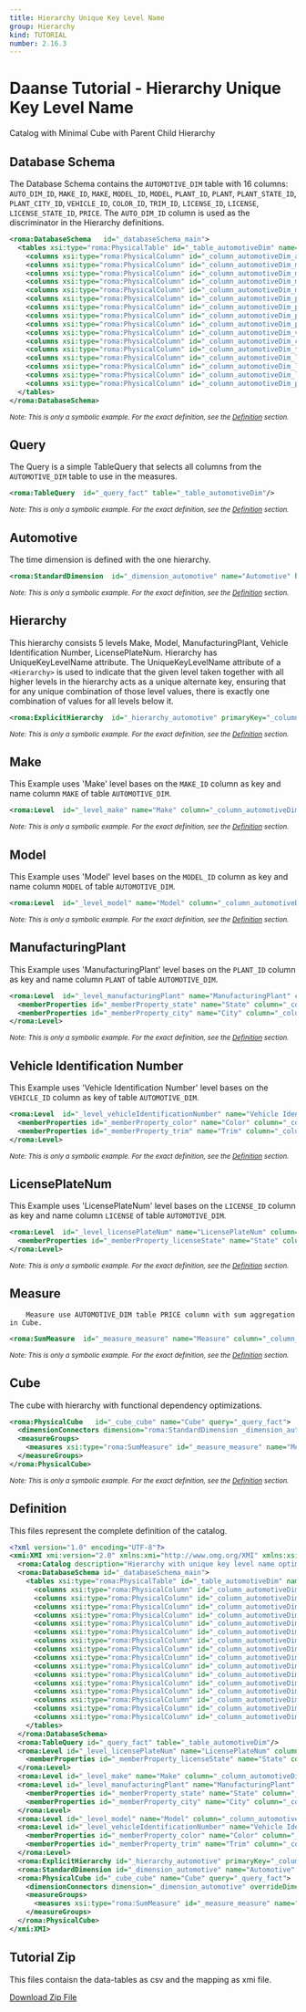 ```yaml
---
title: Hierarchy Unique Key Level Name
group: Hierarchy
kind: TUTORIAL
number: 2.16.3
---
```

# Daanse Tutorial - Hierarchy Unique Key Level Name

Catalog with Minimal Cube with Parent Child Hierarchy


## Database Schema

The Database Schema contains the `AUTOMOTIVE_DIM` table with 16 columns:
`AUTO_DIM_ID`, `MAKE_ID`, `MAKE`, `MODEL_ID`, `MODEL`, `PLANT_ID`, `PLANT`, `PLANT_STATE_ID`,
`PLANT_CITY_ID`, `VEHICLE_ID`, `COLOR_ID`, `TRIM_ID`, `LICENSE_ID`, `LICENSE`, `LICENSE_STATE_ID`, `PRICE`.
The `AUTO_DIM_ID` column is used as the discriminator in the Hierarchy definitions.


```xml
<roma:DatabaseSchema   id="_databaseSchema_main">
  <tables xsi:type="roma:PhysicalTable" id="_table_automotiveDim" name="AUTOMOTIVE_DIM">
    <columns xsi:type="roma:PhysicalColumn" id="_column_automotiveDim_autoDimId" name="AUTO_DIM_ID" type="Integer"/>
    <columns xsi:type="roma:PhysicalColumn" id="_column_automotiveDim_makeId" name="MAKE_ID" type="Integer"/>
    <columns xsi:type="roma:PhysicalColumn" id="_column_automotiveDim_make" name="MAKE" columnSize="100"/>
    <columns xsi:type="roma:PhysicalColumn" id="_column_automotiveDim_modelId" name="MODEL_ID" type="Integer"/>
    <columns xsi:type="roma:PhysicalColumn" id="_column_automotiveDim_model" name="MODEL" columnSize="100"/>
    <columns xsi:type="roma:PhysicalColumn" id="_column_automotiveDim_plantId" name="PLANT_ID" type="Integer"/>
    <columns xsi:type="roma:PhysicalColumn" id="_column_automotiveDim_plant" name="PLANT" columnSize="100"/>
    <columns xsi:type="roma:PhysicalColumn" id="_column_automotiveDim_plantStateId" name="PLANT_STATE_ID" type="Integer"/>
    <columns xsi:type="roma:PhysicalColumn" id="_column_automotiveDim_plantCityId" name="PLANT_CITY_ID" type="Integer"/>
    <columns xsi:type="roma:PhysicalColumn" id="_column_automotiveDim_vehicleId" name="VEHICLE_ID" type="Integer"/>
    <columns xsi:type="roma:PhysicalColumn" id="_column_automotiveDim_colorId" name="COLOR_ID" type="Integer"/>
    <columns xsi:type="roma:PhysicalColumn" id="_column_automotiveDim_trimId" name="TRIM_ID" type="Integer"/>
    <columns xsi:type="roma:PhysicalColumn" id="_column_automotiveDim_licenseId" name="LICENSE_ID" type="Integer"/>
    <columns xsi:type="roma:PhysicalColumn" id="_column_automotiveDim_license" name="LICENSE" columnSize="100"/>
    <columns xsi:type="roma:PhysicalColumn" id="_column_automotiveDim_licenseStateId" name="LICENSE_STATE_ID" type="Integer"/>
    <columns xsi:type="roma:PhysicalColumn" id="_column_automotiveDim_price" name="PRICE" type="Integer"/>
  </tables>
</roma:DatabaseSchema>

```
*<small>Note: This is only a symbolic example. For the exact definition, see the [Definition](#definition) section.</small>*
## Query

The Query is a simple TableQuery that selects all columns from the `AUTOMOTIVE_DIM` table to use in the measures.


```xml
<roma:TableQuery  id="_query_fact" table="_table_automotiveDim"/>

```
*<small>Note: This is only a symbolic example. For the exact definition, see the [Definition](#definition) section.</small>*
## Automotive

The time dimension is defined with the one hierarchy.


```xml
<roma:StandardDimension  id="_dimension_automotive" name="Automotive" hierarchies="roma:ExplicitHierarchy _hierarchy_automotive"/>

```
*<small>Note: This is only a symbolic example. For the exact definition, see the [Definition](#definition) section.</small>*
## Hierarchy

This hierarchy consists 5 levels Make, Model, ManufacturingPlant, Vehicle Identification Number, LicensePlateNum.
Hierarchy has UniqueKeyLevelName attribute.
The UniqueKeyLevelName attribute of a `<Hierarchy>` is used to indicate that the given level
taken together with all higher levels in the hierarchy acts as a unique alternate key,
ensuring that for any unique combination of those level values, there is exactly one combination
of values for all levels below it.


```xml
<roma:ExplicitHierarchy  id="_hierarchy_automotive" primaryKey="_column_automotiveDim_autoDimId" uniqueKeyLevelName="Vehicle Identification Number" query="_query_fact" levels="_level_make _level_model _level_manufacturingPlant _level_vehicleIdentificationNumber _level_licensePlateNum"/>

```
*<small>Note: This is only a symbolic example. For the exact definition, see the [Definition](#definition) section.</small>*
## Make

This Example uses 'Make' level bases on the `MAKE_ID` column as key and name column `MAKE` of table `AUTOMOTIVE_DIM`.


```xml
<roma:Level  id="_level_make" name="Make" column="_column_automotiveDim_makeId" nameColumn="_column_automotiveDim_make"/>

```
*<small>Note: This is only a symbolic example. For the exact definition, see the [Definition](#definition) section.</small>*
## Model

This Example uses 'Model' level bases on the `MODEL_ID` column as key and name column `MODEL` of table `AUTOMOTIVE_DIM`.


```xml
<roma:Level  id="_level_model" name="Model" column="_column_automotiveDim_modelId" nameColumn="_column_automotiveDim_model"/>

```
*<small>Note: This is only a symbolic example. For the exact definition, see the [Definition](#definition) section.</small>*
## ManufacturingPlant

This Example uses 'ManufacturingPlant' level bases on the `PLANT_ID` column as key and name column `PLANT` of table `AUTOMOTIVE_DIM`.


```xml
<roma:Level  id="_level_manufacturingPlant" name="ManufacturingPlant" column="_column_automotiveDim_plantId" nameColumn="_column_automotiveDim_plant">
  <memberProperties id="_memberProperty_state" name="State" column="_column_automotiveDim_plantStateId" dependsOnLevelValue="true" propertyType="Numeric"/>
  <memberProperties id="_memberProperty_city" name="City" column="_column_automotiveDim_plantCityId" dependsOnLevelValue="true" propertyType="Numeric"/>
</roma:Level>

```
*<small>Note: This is only a symbolic example. For the exact definition, see the [Definition](#definition) section.</small>*
## Vehicle Identification Number

This Example uses 'Vehicle Identification Number' level bases on the `VEHICLE_ID` column as key of table `AUTOMOTIVE_DIM`.


```xml
<roma:Level  id="_level_vehicleIdentificationNumber" name="Vehicle Identification Number" column="_column_automotiveDim_vehicleId">
  <memberProperties id="_memberProperty_color" name="Color" column="_column_automotiveDim_colorId" dependsOnLevelValue="true" propertyType="Numeric"/>
  <memberProperties id="_memberProperty_trim" name="Trim" column="_column_automotiveDim_trimId" dependsOnLevelValue="true" propertyType="Numeric"/>
</roma:Level>

```
*<small>Note: This is only a symbolic example. For the exact definition, see the [Definition](#definition) section.</small>*
## LicensePlateNum

This Example uses 'LicensePlateNum' level bases on the `LICENSE_ID` column as key and name column `LICENSE` of table `AUTOMOTIVE_DIM`.


```xml
<roma:Level  id="_level_licensePlateNum" name="LicensePlateNum" column="_column_automotiveDim_licenseId">
  <memberProperties id="_memberProperty_licenseState" name="State" column="_column_automotiveDim_licenseStateId" dependsOnLevelValue="true" propertyType="Numeric"/>
</roma:Level>

```
*<small>Note: This is only a symbolic example. For the exact definition, see the [Definition](#definition) section.</small>*
## Measure

        Measure use AUTOMOTIVE_DIM table PRICE column with sum aggregation in Cube.


```xml
<roma:SumMeasure  id="_measure_measure" name="Measure" column="_column_automotiveDim_price"/>

```
*<small>Note: This is only a symbolic example. For the exact definition, see the [Definition](#definition) section.</small>*
## Cube

The cube with hierarchy with functional dependency optimizations.


```xml
<roma:PhysicalCube   id="_cube_cube" name="Cube" query="_query_fact">
  <dimensionConnectors dimension="roma:StandardDimension _dimension_automotive" overrideDimensionName="Automotive" id="_dimensionConnector_automotive"/>
  <measureGroups>
    <measures xsi:type="roma:SumMeasure" id="_measure_measure" name="Measure" column="_column_automotiveDim_price"/>
  </measureGroups>
</roma:PhysicalCube>

```
*<small>Note: This is only a symbolic example. For the exact definition, see the [Definition](#definition) section.</small>*

## Definition

This files represent the complete definition of the catalog.

```xml
<?xml version="1.0" encoding="UTF-8"?>
<xmi:XMI xmi:version="2.0" xmlns:xmi="http://www.omg.org/XMI" xmlns:xsi="http://www.w3.org/2001/XMLSchema-instance" xmlns:roma="https://www.daanse.org/spec/org.eclipse.daanse.rolap.mapping">
  <roma:Catalog description="Hierarchy with unique key level name optimizations" name="Daanse Tutorial - Hierarchy Unique Key Level Name" cubes="_cube_cube" dbschemas="_databaseSchema_main"/>
  <roma:DatabaseSchema id="_databaseSchema_main">
    <tables xsi:type="roma:PhysicalTable" id="_table_automotiveDim" name="AUTOMOTIVE_DIM">
      <columns xsi:type="roma:PhysicalColumn" id="_column_automotiveDim_autoDimId" name="AUTO_DIM_ID" type="Integer"/>
      <columns xsi:type="roma:PhysicalColumn" id="_column_automotiveDim_makeId" name="MAKE_ID" type="Integer"/>
      <columns xsi:type="roma:PhysicalColumn" id="_column_automotiveDim_make" name="MAKE" columnSize="100"/>
      <columns xsi:type="roma:PhysicalColumn" id="_column_automotiveDim_modelId" name="MODEL_ID" type="Integer"/>
      <columns xsi:type="roma:PhysicalColumn" id="_column_automotiveDim_model" name="MODEL" columnSize="100"/>
      <columns xsi:type="roma:PhysicalColumn" id="_column_automotiveDim_plantId" name="PLANT_ID" type="Integer"/>
      <columns xsi:type="roma:PhysicalColumn" id="_column_automotiveDim_plant" name="PLANT" columnSize="100"/>
      <columns xsi:type="roma:PhysicalColumn" id="_column_automotiveDim_plantStateId" name="PLANT_STATE_ID" type="Integer"/>
      <columns xsi:type="roma:PhysicalColumn" id="_column_automotiveDim_plantCityId" name="PLANT_CITY_ID" type="Integer"/>
      <columns xsi:type="roma:PhysicalColumn" id="_column_automotiveDim_vehicleId" name="VEHICLE_ID" type="Integer"/>
      <columns xsi:type="roma:PhysicalColumn" id="_column_automotiveDim_colorId" name="COLOR_ID" type="Integer"/>
      <columns xsi:type="roma:PhysicalColumn" id="_column_automotiveDim_trimId" name="TRIM_ID" type="Integer"/>
      <columns xsi:type="roma:PhysicalColumn" id="_column_automotiveDim_licenseId" name="LICENSE_ID" type="Integer"/>
      <columns xsi:type="roma:PhysicalColumn" id="_column_automotiveDim_license" name="LICENSE" columnSize="100"/>
      <columns xsi:type="roma:PhysicalColumn" id="_column_automotiveDim_licenseStateId" name="LICENSE_STATE_ID" type="Integer"/>
      <columns xsi:type="roma:PhysicalColumn" id="_column_automotiveDim_price" name="PRICE" type="Integer"/>
    </tables>
  </roma:DatabaseSchema>
  <roma:TableQuery id="_query_fact" table="_table_automotiveDim"/>
  <roma:Level id="_level_licensePlateNum" name="LicensePlateNum" column="_column_automotiveDim_licenseId">
    <memberProperties id="_memberProperty_licenseState" name="State" column="_column_automotiveDim_licenseStateId" dependsOnLevelValue="true" propertyType="Numeric"/>
  </roma:Level>
  <roma:Level id="_level_make" name="Make" column="_column_automotiveDim_makeId" nameColumn="_column_automotiveDim_make"/>
  <roma:Level id="_level_manufacturingPlant" name="ManufacturingPlant" column="_column_automotiveDim_plantId" nameColumn="_column_automotiveDim_plant">
    <memberProperties id="_memberProperty_state" name="State" column="_column_automotiveDim_plantStateId" dependsOnLevelValue="true" propertyType="Numeric"/>
    <memberProperties id="_memberProperty_city" name="City" column="_column_automotiveDim_plantCityId" dependsOnLevelValue="true" propertyType="Numeric"/>
  </roma:Level>
  <roma:Level id="_level_model" name="Model" column="_column_automotiveDim_modelId" nameColumn="_column_automotiveDim_model"/>
  <roma:Level id="_level_vehicleIdentificationNumber" name="Vehicle Identification Number" column="_column_automotiveDim_vehicleId">
    <memberProperties id="_memberProperty_color" name="Color" column="_column_automotiveDim_colorId" dependsOnLevelValue="true" propertyType="Numeric"/>
    <memberProperties id="_memberProperty_trim" name="Trim" column="_column_automotiveDim_trimId" dependsOnLevelValue="true" propertyType="Numeric"/>
  </roma:Level>
  <roma:ExplicitHierarchy id="_hierarchy_automotive" primaryKey="_column_automotiveDim_autoDimId" uniqueKeyLevelName="Vehicle Identification Number" query="_query_fact" levels="_level_make _level_model _level_manufacturingPlant _level_vehicleIdentificationNumber _level_licensePlateNum"/>
  <roma:StandardDimension id="_dimension_automotive" name="Automotive" hierarchies="_hierarchy_automotive"/>
  <roma:PhysicalCube id="_cube_cube" name="Cube" query="_query_fact">
    <dimensionConnectors dimension="_dimension_automotive" overrideDimensionName="Automotive" id="_dimensionConnector_automotive"/>
    <measureGroups>
      <measures xsi:type="roma:SumMeasure" id="_measure_measure" name="Measure" column="_column_automotiveDim_price"/>
    </measureGroups>
  </roma:PhysicalCube>
</xmi:XMI>

```



## Tutorial Zip
This files contaisn the data-tables as csv and the mapping as xmi file.

<a href="./zip/tutorial.hierarchy.uniquekeylevelname.zip" download>Download Zip File</a>
